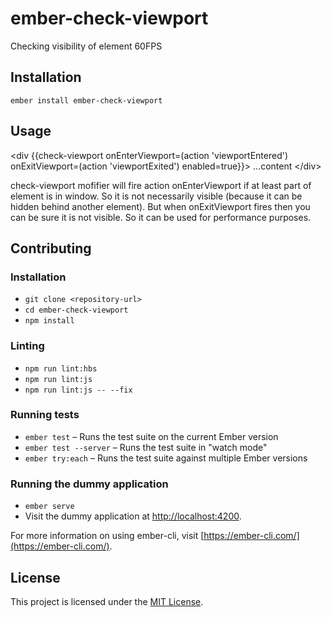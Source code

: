 ember-check-viewport
==============================================================================
Checking visibility of element 60FPS

Installation
------------------------------------------------------------------------------

```
ember install ember-check-viewport
```


Usage
------------------------------------------------------------------------------

&lt;div {{check-viewport onEnterViewport=(action 'viewportEntered') onExitViewport=(action 'viewportExited') enabled=true}}&gt;
  ...content
&lt;/div&gt;

check-viewport mofifier will fire action onEnterViewport if at least part of element is in window. So it is not necessarily visible (because it can be hidden behind another element). But when onExitViewport fires then you can be sure it is not visible. So it can be used for performance purposes. 


Contributing
------------------------------------------------------------------------------

### Installation

* `git clone <repository-url>`
* `cd ember-check-viewport`
* `npm install`

### Linting

* `npm run lint:hbs`
* `npm run lint:js`
* `npm run lint:js -- --fix`

### Running tests

* `ember test` – Runs the test suite on the current Ember version
* `ember test --server` – Runs the test suite in "watch mode"
* `ember try:each` – Runs the test suite against multiple Ember versions

### Running the dummy application

* `ember serve`
* Visit the dummy application at [http://localhost:4200](http://localhost:4200).

For more information on using ember-cli, visit [https://ember-cli.com/](https://ember-cli.com/).

License
------------------------------------------------------------------------------

This project is licensed under the [MIT License](LICENSE.md).
